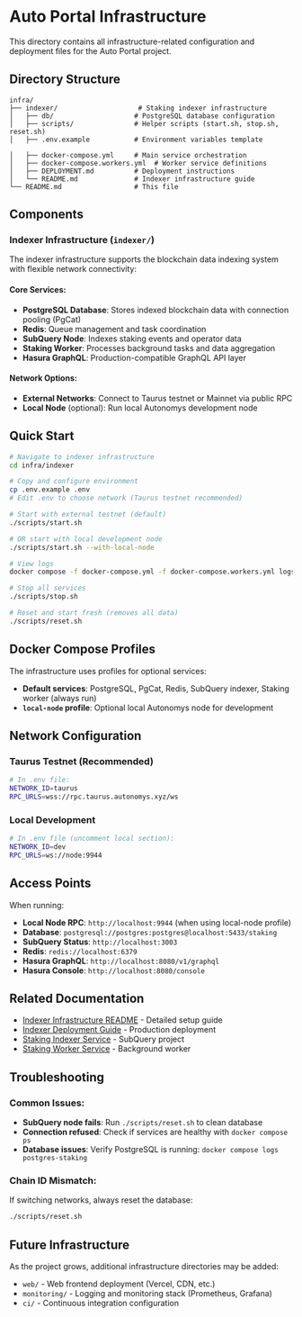 # Auto Portal Infrastructure

This directory contains all infrastructure-related configuration and deployment files for the Auto Portal project.

## Directory Structure

```
infra/
├── indexer/                    # Staking indexer infrastructure
│   ├── db/                    # PostgreSQL database configuration
│   ├── scripts/               # Helper scripts (start.sh, stop.sh, reset.sh)
│   ├── .env.example           # Environment variables template

│   ├── docker-compose.yml     # Main service orchestration
│   ├── docker-compose.workers.yml  # Worker service definitions
│   ├── DEPLOYMENT.md          # Deployment instructions
│   └── README.md              # Indexer infrastructure guide
└── README.md                  # This file
```

## Components

### Indexer Infrastructure (`indexer/`)

The indexer infrastructure supports the blockchain data indexing system with flexible network connectivity:

#### **Core Services:**

- **PostgreSQL Database**: Stores indexed blockchain data with connection pooling (PgCat)
- **Redis**: Queue management and task coordination
- **SubQuery Node**: Indexes staking events and operator data
- **Staking Worker**: Processes background tasks and data aggregation
- **Hasura GraphQL**: Production-compatible GraphQL API layer

#### **Network Options:**

- **External Networks**: Connect to Taurus testnet or Mainnet via public RPC
- **Local Node** (optional): Run local Autonomys development node

## Quick Start

```bash
# Navigate to indexer infrastructure
cd infra/indexer

# Copy and configure environment
cp .env.example .env
# Edit .env to choose network (Taurus testnet recommended)

# Start with external testnet (default)
./scripts/start.sh

# OR start with local development node
./scripts/start.sh --with-local-node

# View logs
docker compose -f docker-compose.yml -f docker-compose.workers.yml logs -f

# Stop all services
./scripts/stop.sh

# Reset and start fresh (removes all data)
./scripts/reset.sh
```

## Docker Compose Profiles

The infrastructure uses profiles for optional services:

- **Default services**: PostgreSQL, PgCat, Redis, SubQuery indexer, Staking worker (always run)
- **`local-node` profile**: Optional local Autonomys node for development

## Network Configuration

### **Taurus Testnet (Recommended)**

```bash
# In .env file:
NETWORK_ID=taurus
RPC_URLS=wss://rpc.taurus.autonomys.xyz/ws
```

### **Local Development**

```bash
# In .env file (uncomment local section):
NETWORK_ID=dev
RPC_URLS=ws://node:9944
```

## Access Points

When running:

- **Local Node RPC**: `http://localhost:9944` (when using local-node profile)
- **Database**: `postgresql://postgres:postgres@localhost:5433/staking`
- **SubQuery Status**: `http://localhost:3003`
- **Redis**: `redis://localhost:6379`
- **Hasura GraphQL**: `http://localhost:8080/v1/graphql`
- **Hasura Console**: `http://localhost:8080/console`

## Related Documentation

- [Indexer Infrastructure README](./indexer/README.md) - Detailed setup guide
- [Indexer Deployment Guide](./indexer/DEPLOYMENT.md) - Production deployment
- [Staking Indexer Service](../services/staking-indexer/README.md) - SubQuery project
- [Staking Worker Service](../services/staking-worker/README.md) - Background worker

## Troubleshooting

### **Common Issues:**

- **SubQuery node fails**: Run `./scripts/reset.sh` to clean database
- **Connection refused**: Check if services are healthy with `docker compose ps`
- **Database issues**: Verify PostgreSQL is running: `docker compose logs postgres-staking`

### **Chain ID Mismatch:**

If switching networks, always reset the database:

```bash
./scripts/reset.sh
```

## Future Infrastructure

As the project grows, additional infrastructure directories may be added:

- `web/` - Web frontend deployment (Vercel, CDN, etc.)
- `monitoring/` - Logging and monitoring stack (Prometheus, Grafana)
- `ci/` - Continuous integration configuration
